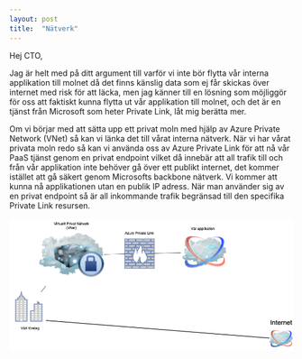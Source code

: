 ```yaml
---
layout: post
title:  "Nätverk"
---
```


Hej CTO,

Jag är helt med på ditt argument till varför vi inte bör flytta vår interna applikation till molnet då det finns känslig data som ej får skickas över internet med risk för att läcka, men jag känner till en lösning som möjliggör för oss att faktiskt kunna flytta ut vår applikation till molnet, och det är en tjänst från Microsoft som heter Private Link, låt mig berätta mer.

Om vi börjar med att sätta upp ett privat moln med hjälp av Azure Private Network (VNet) så kan vi länka det till vårat interna nätverk. När vi har vårat privata moln redo så kan vi använda oss av Azure Private Link för att nå vår PaaS tjänst genom en privat endpoint vilket då innebär att all trafik till och från vår applikation inte behöver gå över ett publikt internet, det kommer istället att gå säkert genom Microsofts backbone nätverk. Vi kommer att kunna nå applikationen utan en publik IP adress. När man använder sig av en privat endpoint så är all inkommande trafik begränsad till den specifika Private Link resursen. 

![diagram](https://github.com/Spuute/blog/blob/main/img/Untitled%20Diagram.drawio.png?raw=true "Diagram")
